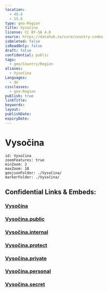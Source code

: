 ```yaml
---
location:
  - 49.4
  - 15.6
type: geo-Region
title: Vysočina
license: CC BY-SA 4.0
source: https://datahub.io/core/country-codes
isDeleted: false
isReadOnly: false
draft: false
confidential: public
tags:
  - geo/Country/Region
aliases:
  - Vysočina
Languages:
  - de
cssclasses:
  - geo-Region
publish: true
linkTitle:
keywords:
layout:
publishDate:
expiryDate:
---
```


# Vysočina

```leaflet
id: Vysočina
zoomFeatures: true 
minZoom: 2 
maxZoom: 18
geojsonFolder: ./Vysočina/
markerFolder: ./Vysočina/
```


## Confidential Links & Embeds: 

### [Vysočina](/_Standards/Earth/Continent/Europe/Europe~Central/Czech_Republic/regions~Czech_Republic/Vysočina.md) 

### [Vysočina.public](/_public/Earth/Continent/Europe/Europe~Central/Czech_Republic/regions~Czech_Republic/Vysočina.public.md) 

### [Vysočina.internal](/_internal/Earth/Continent/Europe/Europe~Central/Czech_Republic/regions~Czech_Republic/Vysočina.internal.md) 

### [Vysočina.protect](/_protect/Earth/Continent/Europe/Europe~Central/Czech_Republic/regions~Czech_Republic/Vysočina.protect.md) 

### [Vysočina.private](/_private/Earth/Continent/Europe/Europe~Central/Czech_Republic/regions~Czech_Republic/Vysočina.private.md) 

### [Vysočina.personal](/_personal/Earth/Continent/Europe/Europe~Central/Czech_Republic/regions~Czech_Republic/Vysočina.personal.md) 

### [Vysočina.secret](/_secret/Earth/Continent/Europe/Europe~Central/Czech_Republic/regions~Czech_Republic/Vysočina.secret.md)

